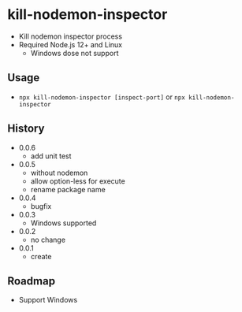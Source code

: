 # kill-nodemon-inspector

- Kill nodemon inspector process
- Required Node.js 12+ and Linux
  - Windows dose not support

## Usage

- `npx kill-nodemon-inspector [inspect-port]` or `npx kill-nodemon-inspector`

## History

- 0.0.6
  - add unit test
- 0.0.5
  - without nodemon
  - allow option-less for execute
  - rename package name
- 0.0.4
  - bugfix
- 0.0.3
  - Windows supported
- 0.0.2
  - no change
- 0.0.1
  - create

## Roadmap

- Support Windows
